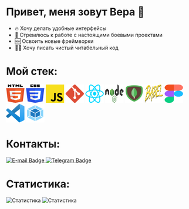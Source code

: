 # Привет, меня зовут Вера 👋

* 🔥 Хочу делать удобные интерфейсы
* 🎯 Стремлюсь к работе с настоящими боевыми проектами
* 🆕 Освоить новые фреймворки
* ✍🏻 Хочу писать чистый читабельный код

# **Мой стек:**
<img src="images/html-chashchinavera.svg" alt="HTML logo" width="50" height="50">   <img src="images/css-chashchinavera.svg" alt="CSS logo" width="50" height="50">   <img src="images/js-chashchinavera.svg" alt="JS logo" width="50" height="50">   <img src="images/git-chashchinavera.svg" alt="Git logo" width="50" height="50">   <img src="images/react-chashchinavera.svg" alt="React logo" width="50" height="50">   <img src="images/node-js-chashchinavera.png" alt="Node logo" width="50" height="50">   <img src="images/mongo-chashchinavera.png" alt="Mongo logo" width="50" height="50">   <img src="images/babel-chashchinavera.svg" alt="Babel logo" width="50" height="50">   <img src="images/figma-chashchinavera.svg" alt="Figma logo" width="50" height="50">   <img src="images/vs-code-chashchinavera.svg" alt="VS Code logo" width="50" height="50">   <img src="images/webpack-chashchinavera.svg" alt="Webpack logo" width="50" height="50">

# **Контакты:**
<a href="mailto:chaschinavera@gmail.com">
    <img src="https://img.shields.io/badge/-E--mail-red?style=flat-square&logo=Gmail&logoColor=white" alt="E-mail Badge" height="30"/>
  </a>
  <a href="https://t.me/chashchinav">
    <img src="https://img.shields.io/badge/-Telegram-black?style=flat-square&logo=Telegram&logoColor=white" alt="Telegram Badge" height="30"/>
  </a>

# **Статистика:**
![Статистика](https://github-readme-stats.vercel.app/api/top-langs/?username=chashchinavera&theme=dark)
![Статистика](https://github-readme-stats.vercel.app/api?username=chashchinavera&show_icons=true&theme=dark)
